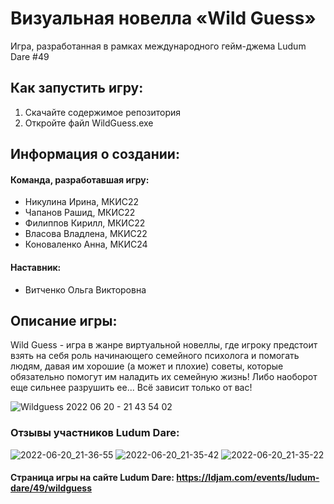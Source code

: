 # Визуальная новелла «Wild Guess»
Игра, разработанная в рамках международного гейм-джема Ludum Dare #49

## Как запустить игру: 
1. Скачайте содержимое репозитория
2. Откройте файл WildGuess.exe

## Информация о создании:
#### Команда, разработавшая игру:
- Никулина Ирина, МКИС22
- Чапанов Рашид, МКИС22
- Филиппов Кирилл, МКИС22
- Власова Владлена, МКИС22
- Коноваленко Анна, МКИС24

#### Наставник:
- Витченко Ольга Викторовна

## Описание игры:
Wild Guess - игра в жанре виртуальной новеллы, где игроку предстоит взять на себя роль начинающего семейного психолога и помогать людям, давая им хорошие (а может и плохие) советы, которые обязательно помогут им наладить их семейную жизнь! Либо наоборот еще сильнее разрушить ее... Всё зависит только от вас!

![Wildguess 2022 06 20 - 21 43 54 02](https://user-images.githubusercontent.com/80961256/174662333-feca42f6-9fb9-4d36-b9aa-8cd8c1fe0c03.gif)


### Отзывы участников Ludum Dare:
![2022-06-20_21-36-55](https://user-images.githubusercontent.com/80961256/174662848-94c470ca-68f5-4045-bdd6-508fb8b89050.png)
![2022-06-20_21-35-42](https://user-images.githubusercontent.com/80961256/174662854-d4901dde-e330-423d-99ef-c775d73dfc74.png)
![2022-06-20_21-35-22](https://user-images.githubusercontent.com/80961256/174662858-8f3cd8be-028d-4469-aaab-d072cf1c41ee.png)

#### Страница игры на сайте Ludum Dare: https://ldjam.com/events/ludum-dare/49/wildguess
